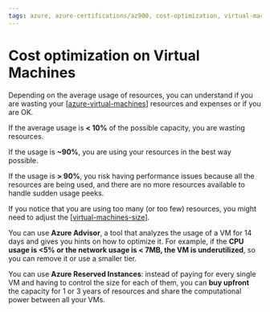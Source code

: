 ```yaml
---
tags: azure, azure-certifications/az900, cost-optimization, virtual-machines
---
```



# Cost optimization on Virtual Machines

Depending on the average usage of resources, you can understand if you are wasting your [[azure-virtual-machines]] resources and expenses or if you are OK.

If the average usage is **< 10%** of the possible capacity, you are wasting resources.

If the usage is **~90%**, you are using your resources in the best way possible.

If the usage is **> 90%**, you risk having performance issues because all the resources are being used, and there are no more resources available to handle sudden usage peeks.

If you notice that you are using too many (or too few) resources, you might need to adjust the [[virtual-machines-size]].

You can use **Azure Advisor**, a tool that analyzes the usage of a VM for 14 days and gives you hints on how to optimize it. For example, if the **CPU usage is <5% or the network usage is < 7MB, the VM is underutilized**, so you can remove it or use a smaller tier.

You can use **Azure Reserved Instances**: instead of paying for every single VM and having to control the size for each of them, you can **buy upfront** the capacity for 1 or 3 years of resources and share the computational power between all your VMs.



[//begin]: # "Autogenerated link references for markdown compatibility"
[azure-virtual-machines]: azure-virtual-machines "Azure Virtual Machines"
[virtual-machines-size]: virtual-machines-size "Virtual Machines size"
[//end]: # "Autogenerated link references"
